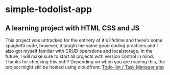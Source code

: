 # simple-todolist-app
## A learning project with HTML CSS and JS
This project was untracked for the entirety of it's lifetime and there's some spaghetti code, however, it taught me some good coding practices and I also got myself familiar with CRUD operations and localstorage.
In the future, I will make sure to start all projects with version control in mind.
Thanks for checking this out!!!
Depending on when you are reading this, the project might still be hosted using cloudfront: [Todo-list / Task Manager app](https://d3jzigfckzrcqj.cloudfront.net/)
